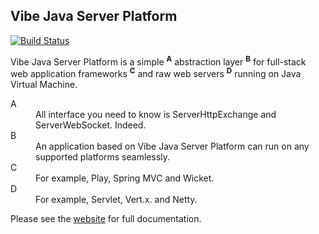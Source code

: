 ## Vibe Java Server Platform
[![Build Status](http://img.shields.io/travis/Atmosphere/vibe-java-server-platform/master.svg?style=flat)](https://travis-ci.org/Atmosphere/vibe-java-server-platform)

<p>Vibe Java Server Platform is a simple <sup><strong>A</strong></sup> abstraction layer <sup><strong>B</strong></sup> for full-stack web application frameworks <sup><strong>C</strong></sup> and raw web servers <sup><strong>D</strong></sup> running on Java Virtual Machine.
</p><dl>
    <dt>A</dt>
    <dd>All interface you need to know is ServerHttpExchange and ServerWebSocket. Indeed.</dd>
    <dt>B</dt>
    <dd>An application based on Vibe Java Server Platform can run on any supported platforms seamlessly.</dd>
    <dt>C</dt>
    <dd>For example, Play, Spring MVC and Wicket.</dd>
    <dt>D</dt>
    <dd>For example, Servlet, Vert.x. and Netty.</dd>
</dl>

Please see the [website](http://atmosphere.github.io/vibe/projects/vibe-java-server-platform/) for full documentation. 
